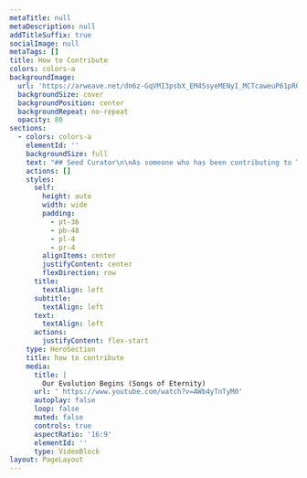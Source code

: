 ```yaml
---
metaTitle: null
metaDescription: null
addTitleSuffix: true
socialImage: null
metaTags: []
title: How to Contribute
colors: colors-a
backgroundImage:
  url: 'https://arweave.net/dn6z-GqVMI3psbX_EM4SsyeMENyI_MCTcaweuP61pR0'
  backgroundSize: cover
  backgroundPosition: center
  backgroundRepeat: no-repeat
  opacity: 80
sections:
  - colors: colors-a
    elementId: ''
    backgroundSize: full
    text: "## Seed Curator\n\nAs someone who has been contributing to Token Engineering in its transdisciplinary fields, you can choose to contribute by sharing your expertise with our Library learners. To start curating:\n\n1.  **Decide where you would like to\_**[**focus your curation on**](/seed-curations)**:**\n\na. You can choose which petal/area of the crypto-economic flower.\n\nb. You can create an original curation focus, with an underlying principle or theory that links together several crypto-economic patterns or disciplines.\n\n[Cryptoeconomics Foundations Paper](https://epub.wu.ac.at/7309/8/Foundationsundefined20Cryptoeconomic%20Systems.pdf), by S. Voshmigr and M. Zargham\n\n2. Add resources directly related to the area you have chosen. These could be academic papers, blog posts, excerpts from books, videos etc.\n\na. You can choose to add your own content.\n\nb. You can also choose to add others’ content.\n\nFor both a and b, we encourage that you include a curator’s explanation on why you think those resources are important. Try to keep the number of your resources chosen between 5 and 10 (we know, it’ll be hard!).\n\n3.  If you are already leading a **learning session** within your online groups which you think may be a great addition for the library’s goal and a great resource for all token engineers, please \\*\\*add it on the\_\\*\\*[**library learning calendar**](https://www.notion.so/62f92f29e6264f4889070c91eac44852).\n\n4.\_**Save your seed curation. You are one of the first!**\n\n## Community Curator\n\nIf you’re relatively new to Token Engineering, you can still become a curator. To start curating:\n\n1.  **Choose an area of focus from the Seed Curations.**\n\n2.  **Read through the material**, and **share your feedback** in the comments section of the focus you have chosen. This helps our Seed Curators clarify the ideas they are trying to communicate in a manner that is easily understandable by people of all technical levels.\n\n## Ethics Participatory Research\n\n...\n\n## Omega Working Group\n\n...\n\n## Token Engineering Advisor\n\n...\n\n## Omega Bounties\n\n...\n\n***\n\nBecome part of focus groups that hold bi-weekly sensema\n\n1- **As a seed curator** (i.e. someone who has been contributing to Token Engineering in its transdisciplinary fields)\n\nThe resources you pick and annotations you provide are immensely valuable to see the connection and how we came to call this Token Engineering\n\nYou might pick a petal of the cryptoeconomics flower, or create a unique curation that tags the resources into one or more of the cryptoeconomic patterns.\n\nFeel free to share resources that helped shape your transdisciplinary stance in Token Engineering, and how it has helped to make sense of this paradigm shifts.\n\n2- **As community curator** (i.e. someone relatively new to Token Engineering)\n\n3- **Design** logos, images for the library. (can be in dework bounties)\n\n4- Or **anything** you believe that can benefit our community. (can be in dework bounties)\n\nYou can take a look at Library Dashboard to find already existing tasks that are suitable to your abilities and interests → [TE Consilience Library Dashboard](/tasks)\n"
    actions: []
    styles:
      self:
        height: auto
        width: wide
        padding:
          - pt-36
          - pb-48
          - pl-4
          - pr-4
        alignItems: center
        justifyContent: center
        flexDirection: row
      title:
        textAlign: left
      subtitle:
        textAlign: left
      text:
        textAlign: left
      actions:
        justifyContent: flex-start
    type: HeroSection
    title: how to contribute
    media:
      title: |
        Our Evolution Begins (Songs of Eternity)
      url: ' https://www.youtube.com/watch?v=AWb4yTnTyM0'
      autoplay: false
      loop: false
      muted: false
      controls: true
      aspectRatio: '16:9'
      elementId: ''
      type: VideoBlock
layout: PageLayout
---
```

